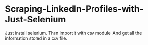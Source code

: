 # Scraping-LinkedIn-Profiles-with-Just-Selenium

Just install selenium. Then import it with csv module. And get all the information stored in a csv file.
